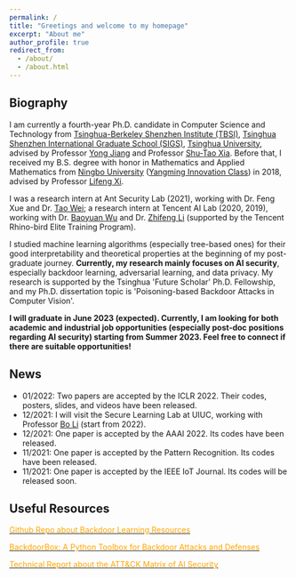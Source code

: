 ```yaml
---
permalink: /
title: "Greetings and welcome to my homepage"
excerpt: "About me"
author_profile: true
redirect_from: 
  - /about/
  - /about.html
---
```


## Biography
I am currently a fourth-year Ph.D. candidate in Computer Science and Technology from [Tsinghua-Berkeley Shenzhen Institute (TBSI)](https://www.tbsi.edu.cn/en/), [Tsinghua Shenzhen International Graduate School (SIGS)](https://www.sigs.tsinghua.edu.cn/en/), [Tsinghua University](https://www.tsinghua.edu.cn/en/), advised by Professor [Yong Jiang](https://www.sigs.tsinghua.edu.cn/jy/main.htm) and Professor [Shu-Tao Xia](https://www.sigs.tsinghua.edu.cn/xst/main.htm). Before that, I received my B.S. degree with honor in Mathematics and Applied Mathematics from [Ningbo University](https://www.nbu.edu.cn/en/) ([Yangming Innovation Class](http://ymxy.nbu.edu.cn/ymcxb1.htm)) in 2018, advised by Professor [Lifeng Xi](http://math.nbu.edu.cn/info/1046/1098.htm).


I was a research intern at Ant Security Lab (2021), working with Dr. Feng Xue and Dr. [Tao Wei](https://scholar.google.com/citations?user=Ao3wEckAAAAJ&hl=zh-CN&oi=ao); a research intern at Tencent AI Lab (2020, 2019), working with Dr. [Baoyuan Wu](https://sites.google.com/site/baoyuanwu2015/) and Dr. [Zhifeng Li](https://scholar.google.com/citations?user=VTrRNN4AAAAJ&hl=zh-CN&oi=ao) (supported by the Tencent Rhino-bird Elite Training Program).  


I studied machine learning algorithms (especially tree-based ones) for their good interpretability and theoretical properties at the beginning of my post-graduate journey. **Currently, my research mainly focuses on AI security**, especially backdoor learning, adversarial learning, and data privacy. My research is supported by the Tsinghua 'Future Scholar' Ph.D. Fellowship, and my Ph.D. dissertation topic is 'Poisoning-based Backdoor Attacks in Computer Vision'.


**I will graduate in June 2023 (expected). Currently, I am looking for both academic and industrial job opportunities (especially post-doc positions regarding AI security) starting from Summer 2023. Feel free to connect if there are suitable opportunities!**



## News
* 01/2022: Two papers are accepted by the ICLR 2022. Their codes, posters, slides, and videos have been released.
* 12/2021: I will visit the Secure Learning Lab at UIUC, working with Professor [Bo Li](https://aisecure.github.io/) (start from 2022).
* 12/2021: One paper is accepted by the AAAI 2022. Its codes have been released.
* 11/2021: One paper is accepted by the Pattern Recognition. Its codes have been released.
* 11/2021: One paper is accepted by the IEEE IoT Journal. Its codes will be released soon.



## Useful Resources
[<font color='orange'>Github Repo about Backdoor Learning Resources</font>](https://github.com/THUYimingLi/backdoor-learning-resources)


[<font color='orange'>BackdoorBox: A Python Toolbox for Backdoor Attacks and Defenses</font>](https://github.com/THUYimingLi/BackdoorBox)


[<font color='orange'>Technical Report about the ATT&CK Matrix of AI Security</font>](https://aisecmatrix.org/en)



